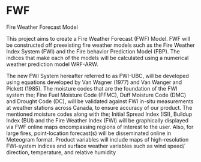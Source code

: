 # FWF

Fire Weather Forecast Model 


This project aims to create a  Fire Weather Forecast (FWF) Model. FWF will be
constructed off preexisting fire weather models such as the Fire Weather Index
System (FWI) and the Fire behavior Prediction Model (FBP). The indices that
make each of the models will be calculated using a numerical weather prediction
model WRF-ARW. 


The new FWI System hereafter referred to as FWI-UBC, will be developed using 
equations developed by Van Wagner (1977) and Van Wanger and Pickett (1985). 
The moisture codes that are the foundation of the FWI system the; Fine Fuel 
Moisture Code (FFMC), Duff Moisture Code (DMC) and Drought Code (DC), will be
validated against FWI in-situ measurements at weather stations across Canada,
to ensure accuracy of our product. The mentioned moisture codes along with
the; Initial Spread Index (ISI), Buildup Index (BUI) and the Fire Weather 
Index (FWI) will be graphically displayed via FWF online maps encompassing
regions of interest to the user.  Also, for large fires, point-location 
forecast(s) will be disseminated online in Meteogram format. Product variables 
will include maps of high-resolution FWI-system indices and surface weather 
variables such as wind speed/ direction, temperature, and relative humidity 



